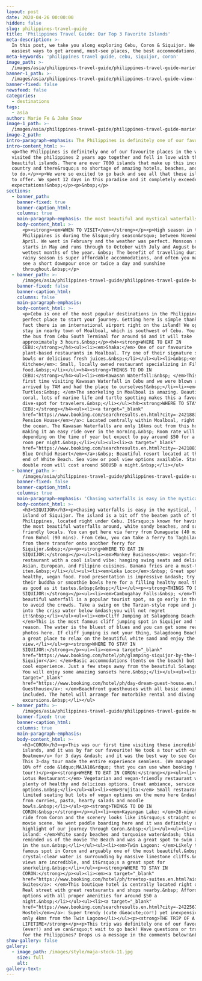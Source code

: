 ```yaml
---
layout: post
date: 2020-04-26 00:00:00
hidden: false
slug: philippines-travel-guide
title: 'Philippines Travel Guide: Our Top 3 Favorite Islands'
meta-description: >-
  In this post, we take you along exploring Cebu, Coron & Siquijor. We share the
  easiest ways to get around, must-see places, the best accommodations, etc.
meta-keywords: 'philippines travel guide, cebu, siquijor, coron'
image_path: >-
  /images/asia/philippines-travel-guide/philippines-travel-guide-mariefeandjakesnow-on-the-beach.jpg
banner-1_path: >-
  /images/asia/philippines-travel-guide/philippines-travel-guide-view-from-the-water-beach-huts.jpg
banner-fixed: false
newsfeed: false
categories:
  - destinations
tags:
  - asia
author: Marie Fe & Jake Snow
image-1_path: >-
  /images/asia/philippines-travel-guide/philippines-travel-guide-mariefeandjakesnow-on-the-beach.jpg
image-2_path:
intro-paragraph-emphasis: The Philippines is definitely one of our favourite places in the world!
intro-content_html: >-
  <p>The Philippines is definitely one of our favourite places in the world! We
  visited the philippines 2 years ago together and fell in love with the
  beautiful islands. There are over 7000 islands that make up this incredible
  country and there&rsquo;s no shortage of amazing hotels, beaches, and things
  to do.</p><p>We were so excited to go back and see all that these islands have
  to offer. We spent 12 days in this paradise and it completely exceeded our
  expectations!&nbsp;</p><p>&nbsp;</p>
sections:
  - banner_path:
    banner-fixed: true
    banner-caption_html:
    columns: true
    main-paragraph-emphasis: the most beautiful and mystical waterfalls we've ever seen
    body-content_html: >-
      <p><strong><em>WHEN TO VISIT</em></strong></p><p>High season in the
      Philippines is during the &lsquo;dry season&rsquo; between November and
      April. We went in February and the weather was perfect. Monsoon season
      starts in May and runs through to October with July and August being the
      wettest months of the year. &nbsp; The benefit of travelling during the
      rainy season is super affordable accommodations, and often you may only
      see a short downpour once or twice a day and sunshine
      throughout.&nbsp;</p>
  - banner_path: >-
      /images/asia/philippines-travel-guide/philippines-travel-guide-beach-cabanas-under-the-palm-trees.jpg
    banner-fixed: false
    banner-caption_html:
    columns: false
    main-paragraph-emphasis:
    body-content_html: >-
      <p>Cebu is one of the most popular destinations in the Philippines and the
      perfect place to start your journey. Getting here is simple thanks to the
      fact there is an international airport right on the island! We opted to
      stay in nearby town of Moalboal, which is southwest of Cebu. You can take
      the bus from Cebu South Terminal for around $4 and it will take
      approximately 3 hours.&nbsp;</p><h4><strong>WHERE TO EAT IN
      CEBU:</strong></h4><ul><li><em>Shaka:</em> One of our favourite
      plant-based restaurants in Moalboal. Try one of their signature smoothie
      bowls or delicious fresh juices.&nbsp;</li></ul><ul><li>&nbsp;<em>Venz
      Kitchen</em>: Small, locally owned restaurant specializing in Filipino
      food.&nbsp;</li></ul><h4><strong>THINGS TO DO IN
      CEBU:</strong></h4><ul><li><em>Kawasan Waterfall:&nbsp; </em>This was our
      first time visiting Kawasan Waterfall in Cebu and we were blown away. We
      arrived by 7AM and had the place to ourselves!&nbsp;</li><li><em>Swim with
      Turtles:&nbsp; </em>The snorkeling in Moalboal is amazing. Beautiful
      coral, lots of marine life and turtle spotting makes this a favourite
      dive-spot for travelers.&nbsp;</li></ul><h4><strong>WHERE TO STAY IN
      CEBU:</strong></h4><ul><li><a target="_blank"
      href="https://www.booking.com/searchresults.en.html?city=-2421883&amp;aid=2017226&amp;no_rooms=1&amp;group_adults=2"><em>Ralph&rsquo;s
      Pension House</em></a>: Located centrally within Moalboal, right next to
      the ocean. The Kawasan Waterfalls are only 16kms out from this hotel,
      making it an easy ride over in the morning.&nbsp; Room rate will vary
      depending on the time of year but expect to pay around $50 for a double
      room per night.&nbsp;</li></ul><ul><li><a target="_blank"
      href="https://www.booking.com/searchresults.en.html?city=-2421883&amp;aid=2017226&amp;no_rooms=1&amp;group_adults=2"><em>The
      Blue Orchid Resort</em></a>:&nbsp; Beautiful resort located at the quiet
      end of White Beach. Sea view or pool view options available. Standard
      double room will cost around $80USD a night.&nbsp;</li></ul>
  - banner_path: >-
      /images/asia/philippines-travel-guide/philippines-travel-guide-sunset-orange-skies.jpg
    banner-fixed: false
    banner-caption_html:
    columns: true
    main-paragraph-emphasis: 'Chasing waterfalls is easy in the mystical, laid-back island of Siquijor'
    body-content_html: >-
      <h3>SIQUIJOR</h3><p>Chasing waterfalls is easy in the mystical, laid-back
      island of Siquijor. The island is a bit off the beaten path of the
      Philippines, located right under Cebu. It&rsquo;s known for having some of
      the most beautiful waterfalls around, white sandy beaches, and super
      friendly locals. You can get here via ferry from Dumaguete (40 mins), or
      from Bohol (90 mins). From Cebu, you can take a ferry to Tagbilaran, and
      from there transfer onto another ferry for
      Siquijor.&nbsp;</p><p><strong>WHERE TO EAT IN
      SIQUIJOR:</strong></p><ul><li><em>Monkey Business</em>: vegan-friendly
      restaurant with a cool island vibe: hanging swing seats and delicious
      Asian, European, and Filipino cuisines. Banana fries are a must-try menu
      item.&nbsp;</li></ul><ul><li><em>Loka Loco</em>:&nbsp; Great spot for
      healthy, vegan food. Food presentation is impressive &ndash; try one of
      their buddha or smoothie bowls here for a filling healthy meal that looks
      as good as it tastes.&nbsp;&nbsp;</li></ul><p><strong>THINGS TO DO IN
      SIQUIJOR:</strong></p><ul><li><em>Cambugahay Falls:&nbsp; </em>This
      beautiful waterfall is a popular tourist spot, so go early in the morning
      to avoid the crowds. Take a swing on the Tarzan-style rope and jump right
      into the crisp water below &mdash;you will not regret
      it!&nbsp;</li></ul><ul><li><em>Cliff Jumping at Salagdoong Beach:
      </em>This is the most famous cliff jumping spot in Siquijor and for good
      reason. The water is the bluest of blues and you can get some really great
      photos here. If cliff jumping is not your thing, Salagdoong Beach is still
      a great place to relax on the beautiful white sand and enjoy the
      view.</li></ul><p><strong>WHERE TO STAY IN
      SIQUIJOR:</strong></p><ul><li><em><a target="_blank"
      href="https://www.booking.com/hotel/ph/glamping-siquijor-by-the-beach-san-juan-siquijor.en.html?aid=2017226&amp;no_rooms=1&amp;group_adults=2">Glamping
      Siquijor</a>: </em>Basic accommodations (tents on the beach) but such a
      cool experience. Just a few steps away from the beautiful Solangon Beach.
      You will enjoy some amazing sunsets here.&nbsp;</li></ul><ul><li><em><a
      target="_blank"
      href="https://www.booking.com/hotel/ph/day-dream-guest-house.en.html?aid=2017226&amp;no_rooms=1&amp;group_adults=2">Daydream
      Guesthouse</a>: </em>Beachfront guesthouses with all basic amenities
      included. The hotel will arrange for motorbike rental and diving
      excursions.&nbsp;</li></ul>
  - banner_path: >-
      /images/asia/philippines-travel-guide/philippines-travel-guide-marie-sitting-on-beach.jpg
    banner-fixed: true
    banner-caption_html:
    columns: true
    main-paragraph-emphasis:
    body-content_html: >-
      <h3>CORON</h3><p>This was our first time visiting these incredible
      islands, and it was by far our favourite! We took a tour with <u>Big Dream
      Boatmen</u> for 3 days &ndash; and it was the best way to see Coron.&nbsp;
      This 3-day tour made the entire experience seamless. (We managed to get a
      10% off code &ldquo;MAJA10&rdquo; that you can use when booking this
      tour!)</p><p><strong>WHERE TO EAT IN CORON:</strong></p><ul><li><em>Full
      Lotus Restaurant:</em> Vegetarian and vegan-friendly restaurant with
      plenty of healthy and delicious options. Great ambiance, service and menu
      options.&nbsp;</li></ul><ul><li><em>Brujita:</em> Small restaurant with
      limited seating but lots of vegan options on the menu here &ndash; ranging
      from curries, pasta, hearty salads and noodle
      bowls.&nbsp;</li></ul><p><strong>THINGS TO DO IN
      CORON:&nbsp;</strong></p><ul><li><em>Kayangan Lake: </em>20-minute boat
      ride from Coron and the scenery looks like it&rsquo;s straight out of a
      movie scene. We went paddle boarding here and it was definitely a
      highlight of our journey through Coron.&nbsp;</li></ul><ul><li><em>Black
      island: </em>White sandy beaches and turquoise water&ndash; this spot
      reminded us of the movie The Beach and was a great spot to swim and relax
      in the sun.&nbsp;</li></ul><ul><li><em>Twin Lagoon: </em>Likely the most
      famous spot in Coron and arguably one of the most beautiful.&nbsp; The
      crystal-clear water is surrounding by massive limestone cliffs.&nbsp; The
      views are incredible, and it&rsquo;s a great spot for
      snorkeling.&nbsp;</li></ul><p><strong>WHERE TO STAY IN
      CORON:</strong></p><ul><li><em><a target="_blank"
      href="https://www.booking.com/hotel/ph/treetop-suites.en.html?aid=2017226&amp;no_rooms=1&amp;group_adults=2">Treetop
      Suites</a>: </em>This boutique hotel is centrally located right on Calle
      Real street with great restaurants and shops nearby.&nbsp; Affordable room
      options with all proper amenities for around $50 a
      night.&nbsp;</li></ul><ul><li><a target="_blank"
      href="https://www.booking.com/searchresults.en.html?city=-2422567&amp;aid=2017226&amp;no_rooms=1&amp;group_adults=2"><em>Dayson
      Hostel</em></a>: Super trendy (cute d&eacute;cor!) yet inexpensive and
      only 4kms from the Twin Lagoon</li></ul><p><strong>THE TRIP OF A
      LIFETIME</strong></p><p>This trip was definitely one of our favourites
      (ever!) and we can&rsquo;t wait to go back! Have questions or travel tips
      for the Philippines? Drops us a message in the comments below!&nbsp;</p>
show-gallery: false
gallery:
  - image_path: /images/style/maja-stock-11.jpg
    size: full
    alt:
gallery-text:
---
```


